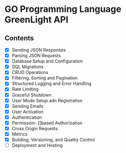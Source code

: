 # GO Programming Language GreenLight API

## Contents

- [x] Sending JSON Responses
- [x] Parsing JSON Requests
- [x] Database Setup and Configuration
- [x] SQL Migrations
- [x] CRUD Operations
- [x] Filtering, Sorting and Pagination
- [x] Structured Logging and Error Handling
- [x] Rate Limiting
- [x] Graceful Shutdown
- [x] User Mode Setup adn Registration
- [x] Sending Emails
- [x] User Activation
- [x] Authentication
- [x] Permission- []based Authorization
- [x] Cross Origin Requests
- [x] Metrics
- [x] Building, Versioning, and Quality Control
- [ ] Deployment and Hosting
